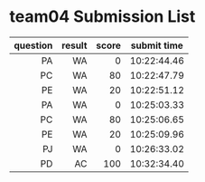 # team04 Submission List
question | result | score | submit time
----:|----:|-----:|-----
PA | WA | 0 | 10:22:44.46 
PC | WA | 80 | 10:22:47.79 
PE | WA | 20 | 10:22:51.12 
PA | WA | 0 | 10:25:03.33 
PC | WA | 80 | 10:25:06.65 
PE | WA | 20 | 10:25:09.96 
PJ | WA | 0 | 10:26:33.02 
PD | AC | 100 | 10:32:34.40 
